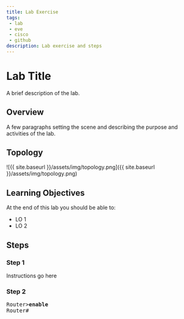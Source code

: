 ```yaml
---
title: Lab Exercise
tags: 
 - lab
 - eve
 - cisco
 - github
description: Lab exercise and steps
---
```


# Lab Title

A brief description of the lab.

## Overview

A few paragraphs setting the scene and describing the purpose and activities of the lab.

## Topology
![{{ site.baseurl }}/assets/img/topology.png]({{ site.baseurl }}/assets/img/topology.png)

## Learning Objectives
At the end of this lab you should be able to:
- LO 1
- LO 2

## Steps
### Step 1
Instructions go here

### Step 2
<pre>
Router><b>enable</b>
Router#
</pre>
